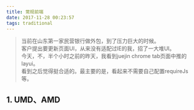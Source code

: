 ```yaml
---
title: 常规前端
date: 2017-11-28 00:23:57
tags: traditional
---
```


> 当前在山东第一家民营银行做外包，到了压力巨大的时候。  
客户提出要更新页面UI，从来没有适配过IE的我，招了一大堆UI。  
今天，不，半个小时之前的昨天，我看到juejin chrome tab页面中推的layui。  
看到之后觉得挺合适的。最主要的是，看起来不需要自己配置requireJs等。 

## 1. UMD、AMD